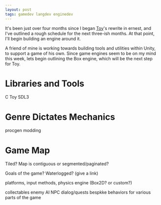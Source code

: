 ```yaml
---
layout: post
tags: gamedev langdev enginedev
---
```


It's been just over four months since I began [Toy](https://github.com/Ratstail91/Toy)'s rewrite in ernest, and I've outlined a rough schedule for the next three-ish months. At that point, I'll begin building an engine around it.

A friend of mine is working towards building tools and utilities within Unity, to support a game of his own. Since game engines seem to be on my mind this week, lets begin outlining the Box engine, which will be the next step for Toy.

<!--more-->

# Libraries and Tools

C
Toy
SDL3

# Genre Dictates Mechanics

procgen
modding

# Game Map

Tiled?
Map is contiguous or segmented/paginated?

Goals of the game? Waterlogged? (give a link)

platforms, input methods, physics engine (Box2D? or custom?)

collectables
enemy AI
NPC dialog/quests
bespkke behaviors for various parts of the game


